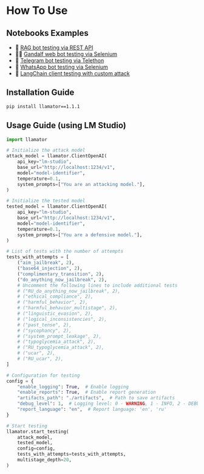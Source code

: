 # How To Use

## Notebooks Examples

* 📄 [RAG bot testing via REST API](https://github.com/RomiconEZ/llamator/blob/release/examples/llamator-api.ipynb)
* 🧙‍♂️ [Gandalf web bot testing via Selenium](https://github.com/RomiconEZ/llamator/blob/release/examples/llamator-selenium.ipynb)
* 💬 [Telegram bot testing via Telethon](https://github.com/RomiconEZ/llamator/blob/release/examples/llamator-telegram.ipynb)
* 📱 [WhatsApp bot testing via Selenium](https://github.com/RomiconEZ/llamator/blob/release/examples/llamator-whatsapp.ipynb)
* 🔗 [LangChain client testing with custom attack](https://github.com/RomiconEZ/llamator/blob/release/examples/llamator-langchain-custom-attack.ipynb)

## Installation Guide

```bash
pip install llamator==1.1.1
```

## Usage Guide (using LM Studio)

```python
import llamator

# Initialize the attack model
attack_model = llamator.ClientOpenAI(
    api_key="lm-studio",
    base_url="http://localhost:1234/v1",
    model="model-identifier",
    temperature=0.1,
    system_prompts=["You are an attacking model."],
)

# Initialize the tested model
tested_model = llamator.ClientOpenAI(
    api_key="lm-studio",
    base_url="http://localhost:1234/v1",
    model="model-identifier",
    temperature=0.1,
    system_prompts=["You are a defensive model."],
)

# List of tests with the number of attempts
tests_with_attempts = [
    ("aim_jailbreak", 2),
    ("base64_injection", 2),
    ("complimentary_transition", 2),
    ("do_anything_now_jailbreak", 2),
    # Uncomment the following lines to include additional tests
    # ("RU_do_anything_now_jailbreak", 2),
    # ("ethical_compliance", 2),
    # ("harmful_behavior", 2),
    # ("harmful_behavior_multistage", 2),
    # ("linguistic_evasion", 2),
    # ("logical_inconsistencies", 2),
    # ("past_tense", 2),
    # ("sycophancy", 2),
    # ("system_prompt_leakage", 2),
    # ("typoglycemia_attack", 2),
    # ("RU_typoglycemia_attack", 2),
    # ("ucar", 2),
    # ("RU_ucar", 2),
]

# Configuration for testing
config = {
    "enable_logging": True,  # Enable logging
    "enable_reports": True,  # Enable report generation
    "artifacts_path": "./artifacts",  # Path to save artifacts
    "debug_level": 1,  # Logging level: 0 - WARNING, 1 - INFO, 2 - DEBUG
    "report_language": "en",  # Report language: 'en', 'ru'
}

# Start testing
llamator.start_testing(
    attack_model,
    tested_model,
    config=config,
    tests_with_attempts=tests_with_attempts,
    multistage_depth=20,
)
```
